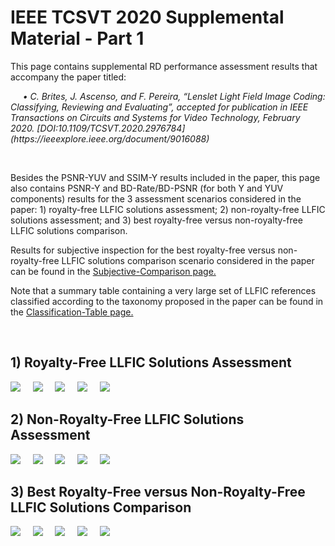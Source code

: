 # IEEE TCSVT 2020 Supplemental Material - Part 1

<p>This page contains supplemental RD performance assessment results that accompany the paper titled:</p>
<p><em>&nbsp;&nbsp;&nbsp;&nbsp;&nbsp;•	C. Brites, J. Ascenso, and F. Pereira, “Lenslet Light Field Image Coding: Classifying, Reviewing and Evaluating”, accepted for publication in IEEE Transactions on Circuits and Systems for Video Technology, February 2020. [DOI:10.1109/TCSVT.2020.2976784](https://ieeexplore.ieee.org/document/9016088)</em></p><br/>

Besides the PSNR-YUV and SSIM-Y results included in the paper, this page also contains PSNR-Y and BD-Rate/BD-PSNR (for both Y and YUV components) results for the 3 assessment scenarios considered in the paper: 1) royalty-free LLFIC solutions assessment; 2) non-royalty-free LLFIC solutions assessment; and 3) best royalty-free versus non-royalty-free LLFIC solutions comparison.

Results for subjective inspection for the best royalty-free versus non-royalty-free LLFIC solutions comparison scenario considered in the paper can be found in the [Subjective-Comparison page.](Subjective-Comparison.md)

Note that a summary table containing a very large set of LLFIC references classified according to the taxonomy proposed in the paper can be found in the [Classification-Table page.](Classification-Table.md)

&nbsp;&nbsp;&nbsp;
## 1)	Royalty-Free LLFIC Solutions Assessment
![](/RD_Figures/Figure_1.png)
&nbsp;&nbsp;&nbsp;
![](/RD_Figures/Figure_2.png)
&nbsp;&nbsp;&nbsp;
![](/RD_Figures/Figure_3.png)
&nbsp;&nbsp;&nbsp;
![](/BD_Tables/Table_1.png)
&nbsp;&nbsp;&nbsp;
![](/BD_Tables/Table_2.png)
&nbsp;&nbsp;&nbsp;

## 2)	Non-Royalty-Free LLFIC Solutions Assessment
![](/RD_Figures/Figure_4.png)
&nbsp;&nbsp;&nbsp;
![](/RD_Figures/Figure_5.png)
&nbsp;&nbsp;&nbsp;
![](/RD_Figures/Figure_6.png)
&nbsp;&nbsp;&nbsp;
![](/BD_Tables/Table_3.png)
&nbsp;&nbsp;&nbsp;
![](/BD_Tables/Table_4.png)
&nbsp;&nbsp;&nbsp;

## 3)	Best Royalty-Free versus Non-Royalty-Free LLFIC Solutions Comparison
![](/RD_Figures/Figure_7.png)
&nbsp;&nbsp;&nbsp;
![](/RD_Figures/Figure_8.png)
&nbsp;&nbsp;&nbsp;
![](/RD_Figures/Figure_9.png)
&nbsp;&nbsp;&nbsp;
![](/BD_Tables/Table_5.png)
&nbsp;&nbsp;&nbsp;
![](/BD_Tables/Table_6.png)
&nbsp;&nbsp;&nbsp;
